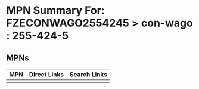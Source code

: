 



# MPN Summary For: FZECONWAGO2554245 > con-wago : 255-424-5

## MPNs
  

|MPN|Direct Links|Search Links|
| :--- | :--- | :--- |
||||
